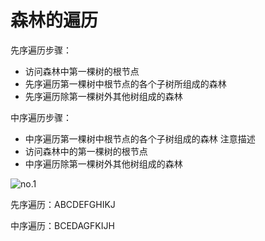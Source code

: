 # 森林的遍历

先序遍历步骤：

- 访问森林中第一棵树的根节点
- 先序遍历第一棵树中根节点的各个子树所组成的森林
- 先序遍历除第一棵树外其他树组成的森林

中序遍历步骤：

- 中序遍历第一棵树中根节点的各个子树组成的森林
注意描述
- 访问森林中的第一棵树的根节点
- 中序遍历除第一棵树外其他树组成的森林

![no.1](https://images-1302683597.cos.ap-nanjing.myqcloud.com/images/StudyNotes/Algorithm/images_20220327211647.png)

先序遍历：ABCDEFGHIKJ

中序遍历：BCEDAGFKIJH